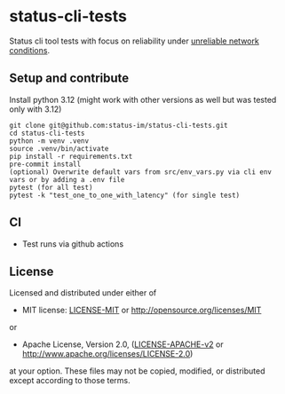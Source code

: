 # status-cli-tests

Status cli tool tests with focus on reliability under [unreliable network conditions](https://github.com/status-im/status-go/issues/5144).

## Setup and contribute

Install python 3.12 (might work with other versions as well but was tested only with 3.12)

```shell
git clone git@github.com:status-im/status-cli-tests.git
cd status-cli-tests
python -m venv .venv
source .venv/bin/activate
pip install -r requirements.txt
pre-commit install
(optional) Overwrite default vars from src/env_vars.py via cli env vars or by adding a .env file
pytest (for all test)
pytest -k "test_one_to_one_with_latency" (for single test)
``` 



## CI

- Test runs via github actions
<!-- - [Allure Test Reports](https://status-im.github.io/status-cli-tests/49/) are published via github pages -->

## License

Licensed and distributed under either of

- MIT license: [LICENSE-MIT](https://github.com/status-im/status-cli-tests/blob/master/LICENSE-MIT) or http://opensource.org/licenses/MIT

or

- Apache License, Version 2.0, ([LICENSE-APACHE-v2](https://github.com/status-im/status-cli-tests/blob/master/LICENSE-APACHE-v2) or http://www.apache.org/licenses/LICENSE-2.0)

at your option. These files may not be copied, modified, or distributed except according to those terms.
